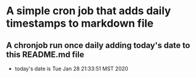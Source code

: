 A simple cron job that adds daily timestamps to markdown file
============================================================
## A chronjob run once daily adding today's date to this README.md file
* today's date is Tue Jan 28 21:33:51 MST 2020
